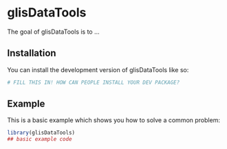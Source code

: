 
# glisDataTools

<!-- badges: start -->
<!-- badges: end -->

The goal of glisDataTools is to ...

## Installation

You can install the development version of glisDataTools like so:

``` r
# FILL THIS IN! HOW CAN PEOPLE INSTALL YOUR DEV PACKAGE?
```

## Example

This is a basic example which shows you how to solve a common problem:

``` r
library(glisDataTools)
## basic example code
```

